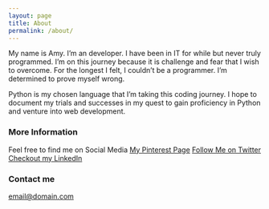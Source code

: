 ```yaml
---
layout: page
title: About
permalink: /about/
---
```

My name is Amy. I’m an developer. I have been in IT for while but never truly programmed. I’m on this journey because it is challenge and fear that I wish to overcome. For the longest I felt, I couldn’t be a programmer. I’m determined to prove myself wrong.

Python is my chosen language that I’m taking this coding journey. I hope to document my trials and successes in my quest to gain proficiency in Python and venture into web development.


### More Information
Feel free to find me on Social Media
[My Pinterest Page](http://www.pinterest.com/bxghanajewel)
[Follow Me on Twitter](https://twitter.com/bxghanajewel)
[Checkout my LinkedIn](www.linkedin.com/pub/amy-twum-barimah/31/a9/4b4/)


### Contact me

[email@domain.com](mailto:email@domain.com)
